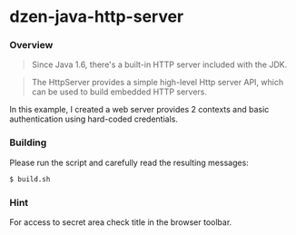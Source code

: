 # dzen-java-http-server

### Overview

> Since Java 1.6, there's a built-in HTTP server included with the JDK.

> The HttpServer provides a simple high-level Http server API, which can be used to build embedded HTTP servers. 

In this example, I created a web server provides 2 contexts and basic authentication using hard-coded credentials.

### Building

Please run the script and carefully read the resulting messages:

```sh
$ build.sh
```

### Hint

For access to secret area check title in the browser toolbar.

